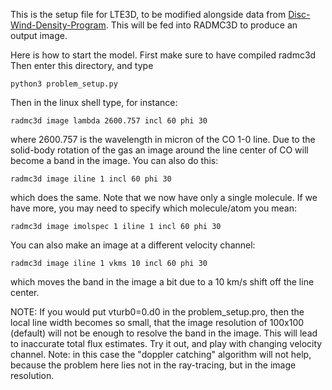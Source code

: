 This is the setup file for LTE3D, to be modified alongside data from [Disc-Wind-Density-Program](https://github.com/K1zum1/Disc-Wind-Density-Program/blob/main/source/parameters/wind_density_output.csv). This will be fed into RADMC3D to produce an output image.

Here is how to start the model. First make sure to have compiled radmc3d
Then enter this directory, and type

`python3 problem_setup.py`

Then in the linux shell type, for instance:

 `radmc3d image lambda 2600.757 incl 60 phi 30`

where 2600.757 is the wavelength in micron of the CO 1-0 line. Due to the
solid-body rotation of the gas an image around the line center of CO will
become a band in the image. You can also do this:

 `radmc3d image iline 1 incl 60 phi 30`

which does the same. Note that we now have only a single molecule. If
we have more, you may need to specify which molecule/atom you mean:

`radmc3d image imolspec 1 iline 1 incl 60 phi 30`

You can also make an image at a different velocity channel:

`radmc3d image iline 1 vkms 10 incl 60 phi 30`

which moves the band in the image a bit due to a 10 km/s shift
off the line center.

NOTE: If you would put vturb0=0.d0 in the problem_setup.pro, then the
      local line width becomes so small, that the image resolution 
      of 100x100 (default) will not be enough to resolve the band in 
      the image. This will lead to inaccurate total flux estimates.
      Try it out, and play with changing velocity channel. Note: in
      this case the "doppler catching" algorithm will not help, because
      the problem here lies not in the ray-tracing, but in the image
      resolution. 
